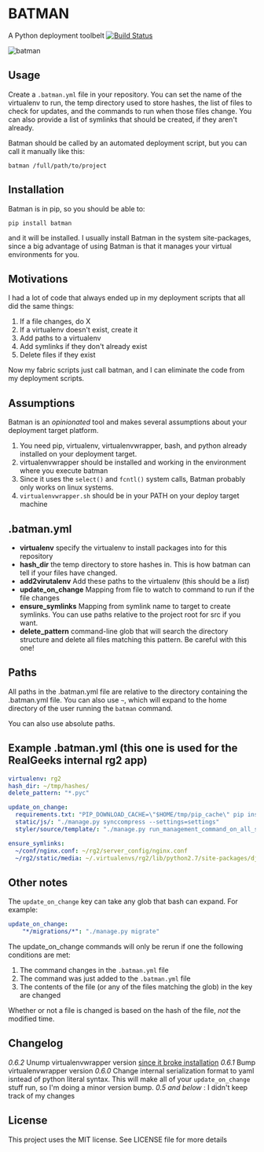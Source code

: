# BATMAN

A Python deployment toolbelt [![Build Status](https://travis-ci.org/RealGeeks/batman.png)](https://travis-ci.org/RealGeeks/batman)

![batman](http://1.bp.blogspot.com/-z0lXpuKOQXQ/UFZE-PjgIPI/AAAAAAAADrM/HrzTbznSYFI/s1600/famous-cartoon-character-batman.jpg)

## Usage

Create a `.batman.yml` file in your repository.  You can set the name of the virtualenv to run, the temp directory used to store hashes, the list of files to check for updates, and the commands to run when those files change.   You can also provide a list of symlinks that should be created, if they aren't already.

Batman should be called by an automated deployment script, but you can call it manually like this:

`batman /full/path/to/project`

## Installation
Batman is in pip, so you should be able to:

```
pip install batman
```

and it will be installed.  I usually install Batman in the system site-packages, since a big advantage of using Batman is that it manages your virtual environments for you.

## Motivations

I had a lot of code that always ended up in my deployment scripts that all did the same things:

1. If a file changes, do X
2. If a virtualenv doesn't exist, create it
3. Add paths to a virtualenv
4. Add symlinks if they don't already exist
5. Delete files if they exist

Now my fabric scripts just call batman, and I can eliminate the code from my deployment scripts.

## Assumptions

Batman is an *opinionated* tool and makes several assumptions about your deployment target platform.

1. You need pip, virtualenv, virtualenvwrapper, bash, and python already installed on your deployment target.  
2. virtualenvwrapper should be installed and working in the environment where you execute batman
3. Since it uses the `select()` and  `fcntl()` system calls, Batman probably only works on linux systems.
4. `virtualenvwrapper.sh` should be in your PATH on your deploy target machine


## .batman.yml

 * **virtualenv** specify the virtualenv to install packages into for this repository
 * **hash_dir** the temp directory to store hashes in. This is how batman can tell if your files have changed.
 * **add2virutalenv** Add these paths to the virtualenv (this should be a *list*)
 * **update_on_change** Mapping from file to watch to command to run if the file changes
 * **ensure_symlinks** Mapping from symlink name to target to create symlinks.  You can use paths relative to the project root for src if you want.
 * **delete_pattern** command-line glob that will search the directory structure and delete all files matching this pattern.  Be careful with this one!

## Paths

All paths in the .batman.yml file are relative to the directory containing the .batman.yml file.  You can also use `~`, which will expand to 
the home directory of the user running the `batman` command.

You can also use absolute paths.

## Example .batman.yml (this one is used for the RealGeeks internal rg2 app)

```yaml
virtualenv: rg2
hash_dir: ~/tmp/hashes/
delete_pattern: "*.pyc"

update_on_change:
  requirements.txt: "PIP_DOWNLOAD_CACHE=\"$HOME/tmp/pip_cache\" pip install -r requirements.txt"
  static/js/: "./manage.py synccompress --settings=settings"
  styler/source/template/: "./manage.py run_management_command_on_all_sites restyle --settings=settings.settings_mcp"

ensure_symlinks:
  ~/conf/nginx.conf: ~/rg2/server_config/nginx.conf
  ~/rg2/static/media: ~/.virtualenvs/rg2/lib/python2.7/site-packages/django/contrib/admin/media:
```

## Other notes

The `update_on_change` key can take any glob that bash can expand.  For example:

```yaml
update_on_change:
    "*/migrations/*": "./manage.py migrate"
```

The update_on_change commands will only be rerun if one the following conditions are met:

  1. The command changes in the `.batman.yml` file
  2. The command was just added to the `.batman.yml` file
  3. The contents of the file (or any of the files matching the glob) in the key are changed

Whether or not a file is changed is based on the hash of the file, *not* the modified time.

## Changelog

_0.6.2_ Unump virtualenvwrapper version [since it broke installation](https://bitbucket.org/dhellmann/virtualenvwrapper/issue/199/packaging-problem-unable-to-use)
_0.6.1_ Bump virtualenvwrapper version
_0.6.0_ Change internal serialization format to yaml isntead of python literal syntax.  This will make all of your `update_on_change` stuff run, so I'm doing a minor version bump.
_0.5 and below_ : I didn't keep track of my changes

## License

This project uses the MIT license. See LICENSE file for more details
